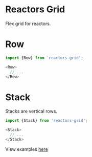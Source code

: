Reactors Grid
===

Flex grid for reactors.

# Row

```javascript
import {Row} from 'reactors-grid';

<Row>
  // ...
</Row>
```

# Stack

Stacks are vertical rows.

```javascript
import {Stack} from 'reactors-grid';

<Stack>
  // ...
</Stack>
```

View examples [here](https://co2-git.github.io/reactors-grid/)

